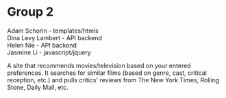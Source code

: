 <h1>Group 2</h1>

Adam Schorin - templates/htmls
<br>Dina Levy Lambert - API backend
<br>Helen Nie - API backend
<br>Jasmine Li - javascript/jquery

A site that recommends movies/television based on your entered preferences. It searches for similar films (based on genre, cast, critical reception, etc.) and pulls critics' reviews from The New York Times, Rolling Stone, Daily Mail, etc.